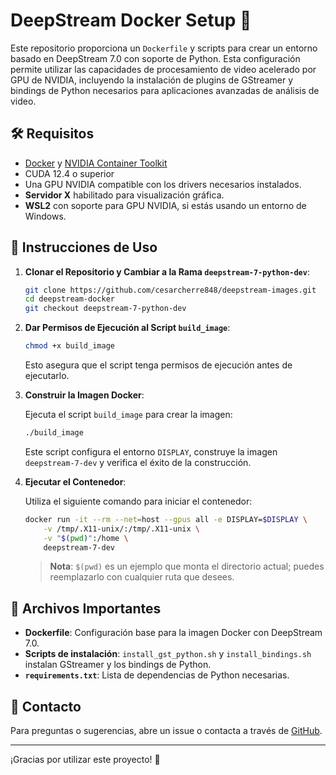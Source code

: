 # DeepStream Docker Setup 🚀

Este repositorio proporciona un `Dockerfile` y scripts para crear un entorno basado en DeepStream 7.0 con soporte de Python. Esta configuración permite utilizar las capacidades de procesamiento de video acelerado por GPU de NVIDIA, incluyendo la instalación de plugins de GStreamer y bindings de Python necesarios para aplicaciones avanzadas de análisis de video.

## 🛠️ Requisitos

- [Docker](https://docs.docker.com/get-docker/) y [NVIDIA Container Toolkit](https://docs.nvidia.com/datacenter/cloud-native/container-toolkit/install-guide.html)
- CUDA 12.4 o superior
- Una GPU NVIDIA compatible con los drivers necesarios instalados.
- **Servidor X** habilitado para visualización gráfica.
- **WSL2** con soporte para GPU NVIDIA, si estás usando un entorno de Windows.

## 🚀 Instrucciones de Uso

1. **Clonar el Repositorio y Cambiar a la Rama `deepstream-7-python-dev`**:

    ```bash
    git clone https://github.com/cesarcherre848/deepstream-images.git
    cd deepstream-docker
    git checkout deepstream-7-python-dev
    ```

2. **Dar Permisos de Ejecución al Script `build_image`**:

    ```bash
    chmod +x build_image
    ```

    Esto asegura que el script tenga permisos de ejecución antes de ejecutarlo.

3. **Construir la Imagen Docker**:

    Ejecuta el script `build_image` para crear la imagen:

    ```bash
    ./build_image
    ```

    Este script configura el entorno `DISPLAY`, construye la imagen `deepstream-7-dev` y verifica el éxito de la construcción.

4. **Ejecutar el Contenedor**:

    Utiliza el siguiente comando para iniciar el contenedor:

    ```bash
    docker run -it --rm --net=host --gpus all -e DISPLAY=$DISPLAY \
        -v /tmp/.X11-unix/:/tmp/.X11-unix \
        -v "$(pwd)":/home \
        deepstream-7-dev
    ```

    > **Nota**: `$(pwd)` es un ejemplo que monta el directorio actual; puedes reemplazarlo con cualquier ruta que desees.

## 📂 Archivos Importantes

- **Dockerfile**: Configuración base para la imagen Docker con DeepStream 7.0.
- **Scripts de instalación**: `install_gst_python.sh` y `install_bindings.sh` instalan GStreamer y los bindings de Python.
- **`requirements.txt`**: Lista de dependencias de Python necesarias.

## 📧 Contacto

Para preguntas o sugerencias, abre un issue o contacta a través de [GitHub](https://github.com/cesarcherre848).

---

¡Gracias por utilizar este proyecto! 🎉
